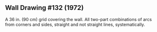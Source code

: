 ## Wall Drawing #132 (1972)

A 36 in. (90 cm) grid covering the wall. All two-part combinations of arcs from corners and sides, straight and not straight lines, systematically.
